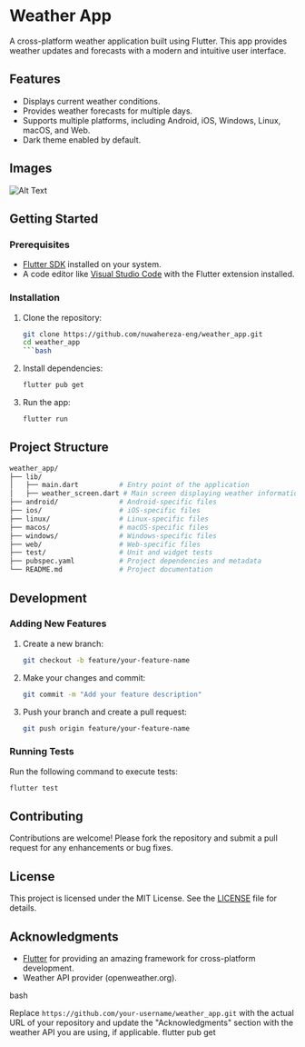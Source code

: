 # Weather App

A cross-platform weather application built using Flutter. This app provides weather updates and forecasts with a modern and intuitive user interface.

## Features

- Displays current weather conditions.
- Provides weather forecasts for multiple days.
- Supports multiple platforms, including Android, iOS, Windows, Linux, macOS, and Web.
- Dark theme enabled by default.

## Images

![Alt Text](assets/images/weatherScreen.png)

## Getting Started

### Prerequisites

- [Flutter SDK](https://flutter.dev/docs/get-started/install) installed on your system.
- A code editor like [Visual Studio Code](https://code.visualstudio.com/) with the Flutter extension installed.

### Installation

1. Clone the repository:

   ```bash
   git clone https://github.com/nuwahereza-eng/weather_app.git
   cd weather_app
   ```bash

2. Install dependencies:

   ```bash
   flutter pub get
   ```

3. Run the app:

   ```bash
   flutter run
   ```

## Project Structure

```bash
weather_app/
├── lib/
│   ├── main.dart          # Entry point of the application
│   ├── weather_screen.dart # Main screen displaying weather information
├── android/               # Android-specific files
├── ios/                   # iOS-specific files
├── linux/                 # Linux-specific files
├── macos/                 # macOS-specific files
├── windows/               # Windows-specific files
├── web/                   # Web-specific files
├── test/                  # Unit and widget tests
├── pubspec.yaml           # Project dependencies and metadata
└── README.md              # Project documentation
```

## Development

### Adding New Features

1. Create a new branch:

   ```bash
   git checkout -b feature/your-feature-name
   ```

2. Make your changes and commit:

   ```bash
   git commit -m "Add your feature description"
   ```

3. Push your branch and create a pull request:

   ```bash
   git push origin feature/your-feature-name
   ```

### Running Tests

Run the following command to execute tests:

```bash
flutter test
```

## Contributing

Contributions are welcome! Please fork the repository and submit a pull request for any enhancements or bug fixes.

## License

This project is licensed under the MIT License. See the [LICENSE](LICENSE) file for details.

## Acknowledgments

- [Flutter](https://flutter.dev/) for providing an amazing framework for cross-platform development.
- Weather API provider (openweather.org).

bash

Replace `https://github.com/your-username/weather_app.git` with the actual URL of your repository and update the "Acknowledgments" section with the weather API you are using, if applicable.
   flutter pub get
